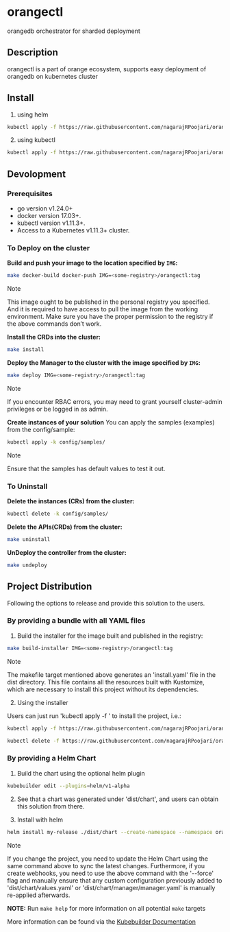 # orangectl
orangedb orchestrator for sharded deployment

## Description
orangectl is a part of orange ecosystem, supports easy deployment of orangedb on kubernetes cluster

## Install

1. using helm
```sh
kubectl apply -f https://raw.githubusercontent.com/nagarajRPoojari/orangectl/main/dist/install.yaml
```
2. using kubectl
```sh
kubectl apply -f https://raw.githubusercontent.com/nagarajRPoojari/orangectl/main/dist/install.yaml
```

## Devolopment

### Prerequisites
- go version v1.24.0+
- docker version 17.03+.
- kubectl version v1.11.3+.
- Access to a Kubernetes v1.11.3+ cluster.

### To Deploy on the cluster
**Build and push your image to the location specified by `IMG`:**

```sh
make docker-build docker-push IMG=<some-registry>/orangectl:tag
```

> [!NOTE]
> This image ought to be published in the personal registry you specified.
> And it is required to have access to pull the image from the working environment.
> Make sure you have the proper permission to the registry if the above commands don’t work.

**Install the CRDs into the cluster:**

```sh
make install
```

**Deploy the Manager to the cluster with the image specified by `IMG`:**

```sh
make deploy IMG=<some-registry>/orangectl:tag
```

> [!NOTE]
>  If you encounter RBAC errors, you may need to grant yourself cluster-admin
> privileges or be logged in as admin.

**Create instances of your solution**
You can apply the samples (examples) from the config/sample:

```sh
kubectl apply -k config/samples/
```

> [!NOTE]
> Ensure that the samples has default values to test it out.

### To Uninstall
**Delete the instances (CRs) from the cluster:**

```sh
kubectl delete -k config/samples/
```

**Delete the APIs(CRDs) from the cluster:**

```sh
make uninstall
```

**UnDeploy the controller from the cluster:**

```sh
make undeploy
```

## Project Distribution

Following the options to release and provide this solution to the users.

### By providing a bundle with all YAML files

1. Build the installer for the image built and published in the registry:

```sh
make build-installer IMG=<some-registry>/orangectl:tag
```

> [!NOTE]
>  The makefile target mentioned above generates an 'install.yaml'
> file in the dist directory. This file contains all the resources built
> with Kustomize, which are necessary to install this project without its
> dependencies.

2. Using the installer

Users can just run 'kubectl apply -f <URL for YAML BUNDLE>' to install
the project, i.e.:

```sh
kubectl apply -f https://raw.githubusercontent.com/nagarajRPoojari/orangectl/main/dist/install.yaml
```
```sh
kubectl delete -f https://raw.githubusercontent.com/nagarajRPoojari/orangectl/main/dist/install.yaml
```

### By providing a Helm Chart

1. Build the chart using the optional helm plugin

```sh
kubebuilder edit --plugins=helm/v1-alpha
```

2. See that a chart was generated under 'dist/chart', and users
can obtain this solution from there.

3. Install with helm

```sh
helm install my-release ./dist/chart --create-namespace --namespace orangectl-system
```

> [!NOTE]
> If you change the project, you need to update the Helm Chart
> using the same command above to sync the latest changes. Furthermore,
> if you create webhooks, you need to use the above command with
> the '--force' flag and manually ensure that any custom configuration
> previously added to 'dist/chart/values.yaml' or 'dist/chart/manager/manager.yaml'
> is manually re-applied afterwards.

**NOTE:** Run `make help` for more information on all potential `make` targets

More information can be found via the [Kubebuilder Documentation](https://book.kubebuilder.io/introduction.html)

